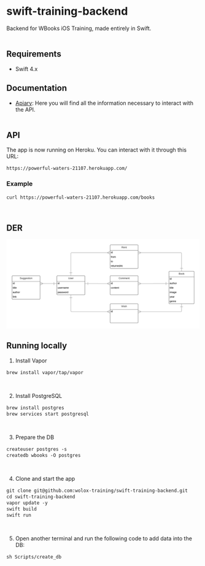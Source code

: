 # swift-training-backend

Backend for WBooks iOS Training, made entirely in Swift.
<br/><br/>

## Requirements
* Swift 4.x

## Documentation
* [Apiary](https://wbooksbackend.docs.apiary.io/): Here you will find all the information necessary to interact with the API.<br/><br/>


## API
The app is now running on Heroku. You can interact with it through this URL: <br/>
```
https://powerful-waters-21107.herokuapp.com/
```

### Example
```
curl https://powerful-waters-21107.herokuapp.com/books
```
<br/>


## DER

![alt text](https://raw.githubusercontent.com/gmazzei/WBooksBackend/master/DER.png)
<br/>

## Running locally

1) Install Vapor
```
brew install vapor/tap/vapor
```

<br/>

2) Install PostgreSQL
```
brew install postgres
brew services start postgresql
```
<br/>

3) Prepare the DB
```
createuser postgres -s
createdb wbooks -O postgres
```
<br/>

4) Clone and start the app
```
git clone git@github.com:wolox-training/swift-training-backend.git
cd swift-training-backend
vapor update -y
swift build
swift run
```
<br/>

5) Open another terminal and run the following code to add data into the DB:
```
sh Scripts/create_db
```
